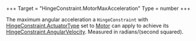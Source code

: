 +++
Target = "HingeConstraint.MotorMaxAcceleration"
Type = number
+++

The maximum angular acceleration a `HingeConstraint` with [HingeConstraint.ActuatorType](https://developer.roblox.com/api-reference/property/HingeConstraint/ActuatorType) set to [Motor](https://developer.roblox.com/search#stq=ActuatorType) can apply to achieve its [HingeConstraint.AngularVelocity](https://developer.roblox.com/api-reference/property/HingeConstraint/AngularVelocity). Measured in radians/(second squared).